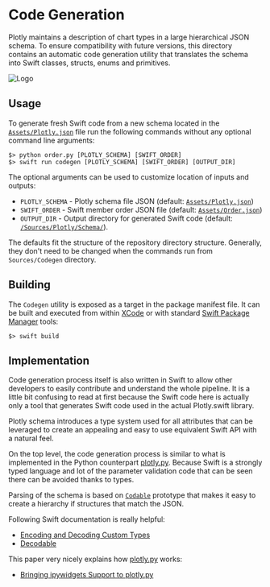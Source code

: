 
# Code Generation

Plotly maintains a description of chart types in a large hierarchical JSON schema. To ensure compatibility with future versions, this directory contains an automatic code generation utility that translates the schema into Swift classes, structs, enums and primitives.

![Logo](https://mateusfsilvablog.files.wordpress.com/2018/03/11-swift-json.png)


## Usage

To generate fresh Swift code from a new schema located in the [`Assets/Plotly.json`](Assets/Plotly.json) file run the following commands without any optional command line arguments:

```shell script
$> python order.py [PLOTLY_SCHEMA] [SWIFT_ORDER]
$> swift run codegen [PLOTLY_SCHEMA] [SWIFT_ORDER] [OUTPUT_DIR]
```

The optional arguments can be used to customize location of inputs and outputs:
 - `PLOTLY_SCHEMA` - Plotly schema file JSON (default: [`Assets/Plotly.json`](Assets/Plotly.json))
 - `SWIFT_ORDER` - Swift member order JSON file (default: [`Assets/Order.json`](Assets/Order.json))
 - `OUTPUT_DIR` - Output directory for generated Swift code (default: [`/Sources/Plotly/Schema/`](../Plotly/Schema/)).

The defaults fit the structure of the repository directory structure. Generally, they don't need to be changed when the commands run from `Sources/Codegen` directory.


## Building

The `Codegen` utility is exposed as a target in the package manifest file. It can be built and executed from within [XCode](https://developer.apple.com/xcode/) or with standard [Swift Package Manager](https://swift.org/package-manager/) tools:

```shell script
$> swift build 
```


## Implementation

Code generation process itself is also written in Swift to allow other developers to easily contribute and understand the whole pipeline. It is a little bit confusing to read at first because the Swift code here is actually only a tool that generates Swift code used in the actual Plotly.swift library.

Plotly schema introduces a type system used for all attributes that can be leveraged to create an appealing and easy to use equivalent Swift API with a natural feel.

On the top level, the code generation process is similar to what is implemented in the Python counterpart [plotly.py](https://github.com/plotly/plotly.py/). Because Swift is a strongly typed language and lot of the parameter validation code that can be seen there can be avoided thanks to types.

Parsing of the schema is based on [`Codable`](https://developer.apple.com/documentation/swift/codable) prototype that makes it easy to create a hierarchy if structures that match the JSON.

Following Swift documentation is really helpful:
 - [Encoding and Decoding Custom Types](https://developer.apple.com/documentation/foundation/archives_and_serialization/encoding_and_decoding_custom_types)
 - [Decodable](https://developer.apple.com/documentation/swift/decodable)

This paper very nicely explains how [plotly.py](https://github.com/plotly/plotly.py) works:
 - [Bringing ipywidgets Support to plotly.py](http://conference.scipy.org/proceedings/scipy2018/pdfs/jon_mease.pdf)
